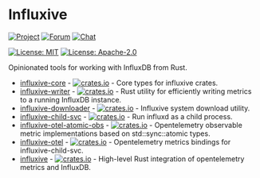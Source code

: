 # Influxive

[![Project](https://img.shields.io/badge/project-holochain-blue)](http://holochain.org/)
[![Forum](https://img.shields.io/badge/chat-forum%2eholochain%2enet-blue)](https://forum.holochain.org)
[![Chat](https://img.shields.io/badge/chat-chat%2eholochain%2enet-blue)](https://chat.holochain.org)

[![License: MIT](https://img.shields.io/badge/License-MIT-blue)](https://opensource.org/licenses/MIT)
[![License: Apache-2.0](https://img.shields.io/badge/License-Apache%202.0-blue)](https://www.apache.org/licenses/LICENSE-2.0)

Opinionated tools for working with InfluxDB from Rust.

- [influxive-core](https://github.com/holochain/influxive/tree/main/crates/influxive-core) - [![crates.io](https://img.shields.io/crates/v/influxive-core)](https://crates.io/crates/influxive-core) - Core types for influxive crates.
- [influxive-writer](https://github.com/holochain/influxive/tree/main/crates/influxive-writer) - [![crates.io](https://img.shields.io/crates/v/influxive-writer)](https://crates.io/crates/influxive-writer) - Rust utility for efficiently writing metrics to a running InfluxDB instance.
- [influxive-downloader](https://github.com/holochain/influxive/tree/main/crates/influxive-downloader) - [![crates.io](https://img.shields.io/crates/v/influxive-downloader)](https://crates.io/crates/influxive-downloader) - Influxive system download utility.
- [influxive-child-svc](https://github.com/holochain/influxive/tree/main/crates/influxive-child-svc) - [![crates.io](https://img.shields.io/crates/v/influxive-child-svc)](https://crates.io/crates/influxive-child-svc) - Run influxd as a child process.
- [influxive-otel-atomic-obs](https://github.com/holochain/influxive/tree/main/crates/influxive-otel-atomic-obs) - [![crates.io](https://img.shields.io/crates/v/influxive-otel-atomic-obs)](https://crates.io/crates/influxive-otel-atomic-obs) - Opentelemetry observable metric implementations based on std::sync::atomic types.
- [influxive-otel](https://github.com/holochain/influxive/tree/main/crates/influxive-otel) - [![crates.io](https://img.shields.io/crates/v/influxive-otel)](https://crates.io/crates/influxive-otel) - Opentelemetry metrics bindings for influxive-child-svc.
- [influxive](https://github.com/holochain/influxive/tree/main/crates/influxive) - [![crates.io](https://img.shields.io/crates/v/influxive)](https://crates.io/crates/influxive) - High-level Rust integration of opentelemetry metrics and InfluxDB.
